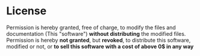 # License
Permission is hereby granted, free of charge, to modify the files and documentation (This "software") **without distributing** the modified files. Permission is hereby **not granted**, but **revoked**, to distribute this software, modified or not, or **to sell this software with a cost of above 0$ in any way**

